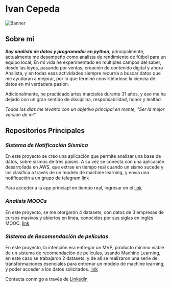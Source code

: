 <!--
**Ivan-Cepeda/Ivan-Cepeda** is a ✨ _special_ ✨ repository because its `README.md` (this file) appears on your GitHub profile. -->

# Ivan Cepeda
![Banner](https://media.licdn.com/dms/image/D4E16AQGRrB159RBbnA/profile-displaybackgroundimage-shrink_350_1400/0/1690208358854?e=1695859200&v=beta&t=GbU15Yy9ow99_ST003fBao6w-1O999Nd4qvbbsgChpU)
## Sobre mi

***Soy analista de datos y programador en python***, principalmente, actualmente me desempeño como analista de rendimiento de fútbol para un equipo local, En mi vida he experimentado en múltiples campos del saber, desde las leyes, pasando por ventas, creación de contenido digital y ahora Analista, y en todas esas actividades siempre recurría a buscar datos que me ayudaran a mejorar, por lo que terminó convirtiéndose la ciencia de datos en mi verdadera pasión.

Adicionalmente, he practicado artes marciales durante 31 años, y eso me ha dejado con un gran sentido de disciplina, responsabilidad, honor y lealtad.  

*Todos los días me levanto con un objetivo principal en mente, "Ser la mejor versión de mi"*

## Repositorios Principales

### *Sistema de Notificación Sísmica*
En este proyecto se creo una aplicación que permite analizar una base de datos, sobre sismos de tres paises. A su vez se conecta con una aplicación desarrollada en AWS, que extrae en tiempo real cuando un sismo sucede y los clasifica a través de un modelo de machine learning, y envía una notificación a un grupo de telegram [link](https://github.com/Ivan-Cepeda/Sismos)

Para acceder a la app princiapl en tiempo real, ingresar en el [link](https://sismos-notificacion.streamlit.app/)

### *Analisis MOOCs*
En este proyecto, se me otorgarón 4 datasets, con datos de 3 empresas de cursos masivos y abiertos en línea, conocidos por sus siglas en inglés MOOC. [link](https://github.com/Ivan-Cepeda/Analisis-MOOCs-PI2)

### *Sistema de Recomendación de películas*
En este proyecto, la intención era entregar un MVP, producto mínimo víable de un sistema de recomendación de películas, usando Machine Learning, en este caso se trabajaron 2 datasets, y de alí se realizaron una serie de transformaciones esenciales para entrenar un modelo de machine learning, y poder acceder a los datos solicitados. [link](https://github.com/Ivan-Cepeda/Sistema-Recomendacion-PI)

Contacta conmigo a través de [Linkedin](https://www.linkedin.com/in/ivancepeda/)



